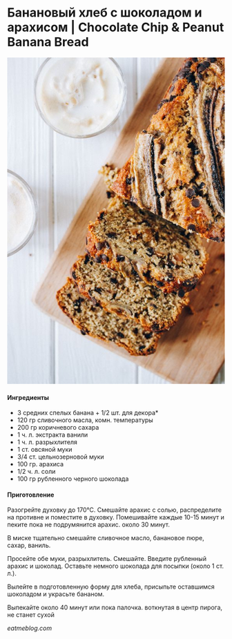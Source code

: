 # Банановый хлеб с шоколадом и арахисом \| Chocolate Chip & Peanut Banana Bread

![Chocolate Chip & Peanut Banana Bread](../../pics/39baa25141d6ffaada3d8480f6482748.jpg)

#### Ингредиенты

* 3 средних спелых банана + 1/2 шт. для декора\*
* 120 гр сливочного масла, комн. температуры
* 200 гр коричневого сахара
* 1 ч. л. экстракта ванили
* 1 ч. л. разрыхлителя
* 1 ст. овсяной муки
* 3/4 ст. цельнозерновой муки
* 100 гр. арахиса
* 1/2 ч. л. соли
* 100 гр рубленного черного шоколада

#### Приготовление

Разогрейте духовку до 170°С. Смешайте арахис с солью, распределите на противне и поместите в духовку. Помешивайте каждые 10-15 минут и пеките пока не подрумянится арахис. около 30 минут.

В миске тщательно смешайте сливочное масло, банановое пюре, сахар, ваниль.

Просейте обе муки, разрыхлитель. Смешайте. Введите рубленный арахис и шоколад. Оставьте немного шоколада для посыпки \(около 1 ст. л.\).

Вылейте в подготовленную форму для хлеба, присыпьте оставшимся шоколадом и украсьте бананом.

Выпекайте около 40 минут или пока палочка. воткнутая в центр пирога, не станет сухой

*eatmeblog.com*
